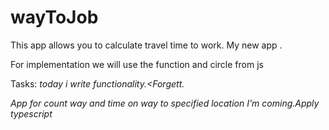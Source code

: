 # wayToJob

This app allows you to calculate travel time to work. 
My new app .

For implementation we will use the function and circle from js

Tasks:
<i>today i write functionality.<Forgett.

App for count way and time on way to specified location
I'm coming.Apply typescript
